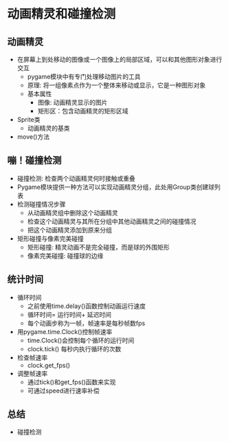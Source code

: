 # 动画精灵和碰撞检测
## 动画精灵
- 在屏幕上到处移动的图像或一个图像上的局部区域，可以和其他图形对象进行交互
    - pygame模块中有专门处理移动图片的工具
    - 原理: 将一组像素点作为一个整体来移动或显示，它是一种图形对象
    - 基本属性
        - 图像: 动画精灵显示的图片
        - 矩形区：包含动画精灵的矩形区域
- Sprite类
    - 动画精灵的基类
- move()方法
## 嘣！碰撞检测
- 碰撞检测: 检查两个动画精灵何时接触或重叠
- Pygame模块提供一种方法可以实现动画精灵分组，此处用Group类创建球列表
- 检测碰撞情况步骤
    - 从动画精灵组中删除这个动画精灵
    - 检查这个动画精灵与其所在分组中其他动画精灵之间的碰撞情况
    - 把这个动画精灵添加到原来分组
- 矩形碰撞与像素完美碰撞
    - 矩形碰撞: 精灵动画不是完全碰撞，而是球的外围矩形
    - 像素完美碰撞: 碰撞球的边缘
## 统计时间
- 循环时间
    - 之前使用time.delay()函数控制动画运行速度
    - 循环时间= 运行时间+ 延迟时间
    - 每个动画步称为一帧，帧速率是每秒帧数fps
- 用pygame.time.Clock()控制帧速率
    - time.Clock()会控制每个循环的运行时间
    - clock.tick() 每秒内执行循环的次数
- 检查帧速率
    - clock.get_fps()
- 调整帧速率
    - 通过tick()和get_fps()函数来实现
    - 可通过speed进行速率补偿
## 总结
- 碰撞检测